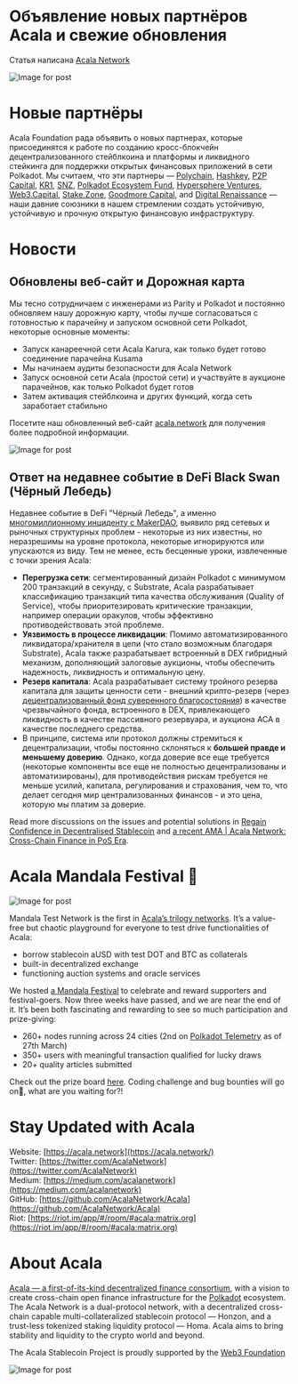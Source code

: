# Объявление новых партнёров Acala и свежие обновления

Статья написана [Acala Network](https://medium.com/u/43f74518f3f4?source=post_page-----e81a34844b5c--------------------------------)

![Image for post](https://miro.medium.com/max/1690/0*ffsizR7cemoNYcIC.gif)

# Новые партнёры

Acala Foundation рада объявить о новых партнерах, которые присоединятся к работе по созданию кросс-блокчейн децентрализованного стейблкоина и платформы и ликвидного стейкинга для поддержки открытых финансовых приложений в сети Polkadot. Мы считаем, что эти партнеры — [Polychain](https://polychain.capital/), [Hashkey](https://www.hashkey.com/), [P2P Capital](https://www.p2pcap.com/), [KR1](https://www.kryptonite1.co/), [SNZ](https://snzholding.com/), [Polkadot Ecosystem Fund](https://polkadot.network/announcing-the-polkadot-ecosystem-fund/), [Hypersphere Ventures](https://www.hypersphere.ventures/), [Web3.Capital](https://web3.capital/), [Stake.Zone](http://stake.zone/), [Goodmore Capital](http://goodmore.capital/), and [Digital Renaissance](https://drf.ee/) — наши давние союзники в нашем стремлении создать устойчивую, устойчивую и прочную открытую финансовую инфраструктуру.

# Новости

## Обновлены веб-сайт и Дорожная карта

Мы тесно сотрудничаем с инженерами из Parity и Polkadot и постоянно обновляем нашу дорожную карту, чтобы лучше согласоваться с готовностью к парачейну и запуском основной сети Polkadot, некоторые основные моменты:

- Запуск канареечной сети Acala Karura, как только будет готово соединение парачейна Kusama
- Мы начинаем аудиты безопасности для Acala Network
- Запуск основной сети Acala (простой сети) и участвуйте в аукционе парачейнов, как только Polkadot будет готов
- Затем активация стейблкоина и других функций, когда сеть заработает стабильно

Посетите наш обновленный веб-сайт [acala.network](https://acala.network/) для получения более подробной информации.

![Image for post](https://miro.medium.com/max/2800/0*cfF4u6DYuXgCRRWi.jpg)

## Ответ на недавнее событие в DeFi Black Swan (Чёрный Лебедь)

Недавнее событие в DeFi "Чёрный Лебедь", а именно [ многомиллионному инциденту с MakerDAO](https://medium.com/@whiterabbit_hq/black-thursday-for-makerdao-8-32-million-was-liquidated-for-0-dai-36b83cac56b6), выявило ряд сетевых и рыночных структурных проблем - некоторые из них известны, но неразрешимы на уровне протокола, некоторые игнорируются или упускаются из виду. Тем не менее, есть бесценные уроки, извлеченные с точки зрения Acala:

- **Перегрузка сети**: сегментированный дизайн Polkadot с минимумом 200 транзакций в секунду, с Substrate, Acala разрабатывает классификацию транзакций типа качества обслуживания (Quality of Service), чтобы приоритезировать критические транзакции, например операции оракулов, чтобы эффективно противодействовать этой проблеме.
- **Уязвимость в процессе ликвидации**: Помимо автоматизированного ликвидатора/хранителя в цепи (что стало возможным благодаря Substrate), Acala также разрабатывает встроенный в DEX гибридный механизм, дополняющий залоговые аукционы, чтобы обеспечить надежность, ликвидность и оптимальную цену.
- **Резерв капитала**: Acala разрабатывает систему тройного резерва капитала для защиты ценности сети - внешний крипто-резерв (через [децентрализованный фонд суверенного благосостояния](https://github.com/AcalaNetwork/Acala-white-paper/blob/master/Building_a_Decentralized_Sovereign_Wealth_Fund.pdf)) в качестве чрезвычайного фонда, встроенного в DEX, привлекающего ликвидность в качестве пассивного резервуара, и аукциона ACA в качестве последнего средства.
- В принципе, система или протокол должны стремиться к децентрализации, чтобы постоянно склоняться к **большей правде и меньшему доверию**. Однако, когда доверие все еще требуется (некоторые компоненты все еще не полностью децентрализованы и автоматизированы), для противодействия рискам требуется не меньше усилий, капитала, регулирования и страхования, чем то, что делает сегодня мир централизованных финансов - и это цена, которую мы платим за доверие.

Read more discussions on the issues and potential solutions in [Regain Confidence in Decentralised Stablecoin](https://medium.com/acalanetwork/regaining-confidence-in-decentralized-stablecoins-bd98ba8e3c83) and [a recent AMA | Acala Network: Cross-Chain Finance in PoS Era](https://polkabase.com/blog/1217).

# Acala Mandala Festival 🎉

![Image for post](https://miro.medium.com/max/1198/1*8SoYawu6H1fqnlEWmo5xsg.gif)

Mandala Test Network is the first in [Acala’s trilogy networks](https://medium.com/acalanetwork/announcing-the-acala-mandala-testnet-proof-of-liveness-partners-and-ecosystem-projects-3863f02df946). It’s a value-free but chaotic playground for everyone to test drive functionalities of Acala:

- borrow stablecoin aUSD with test DOT and BTC as collaterals
- built-in decentralized exchange
- functioning auction systems and oracle services

We hosted [a Mandala Festival](https://medium.com/acalanetwork/mandala-festival-prize-drops-3ae68df0dfa6) to celebrate and reward supporters and festival-goers. Now three weeks have passed, and we are near the end of it. It’s been both fascinating and rewarding to see so much participation and prize-giving:

- 260+ nodes running across 24 cities (2nd on [Polkadot Telemetry](https://telemetry.polkadot.io/#list/Acala%20Mandala%20Testnet) as of 27th March)
- 350+ users with meaningful transaction qualified for lucky draws
- 20+ quality articles submitted

Check out the prize board [here](https://github.com/AcalaNetwork/Acala/wiki/W.-Contribution-&-Rewards). Coding challenge and bug bounties will go on🚀, what are you waiting for?!

# Stay Updated with Acala

Website: [https://acala.network](https://acala.network/)  
Twitter: [https://twitter.com/AcalaNetwork](https://twitter.com/AcalaNetwork)  
Medium: [https://medium.com/acalanetwork](https://medium.com/acalanetwork)  
GitHub: [https://github.com/AcalaNetwork/Acala](https://github.com/AcalaNetwork/Acala)  
Riot: [https://riot.im/app/#/room/#acala:matrix.org](https://riot.im/app/#/room/#acala:matrix.org)

# About Acala

[Acala — a first-of-its-kind decentralized finance consortium](https://medium.com/acalanetwork/acala-powering-cross-blockchain-open-finance-applications-on-polkadot-abb6075a6edf), with a vision to create cross-chain open finance infrastructure for the [Polkadot](https://polkadot.network/) ecosystem. The Acala Network is a dual-protocol network, with a decentralized cross-chain capable multi-collateralized stablecoin protocol — Honzon, and a trust-less tokenized staking liquidity protocol — Homa. Acala aims to bring stability and liquidity to the crypto world and beyond.

The Acala Stablecoin Project is proudly supported by the [Web3 Foundation](https://web3.foundation/)

![Image for post](https://miro.medium.com/max/1500/0*xDQHH-Y6U1avx7lm.jpg)
